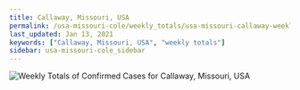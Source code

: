 ```yaml
---
title: Callaway, Missouri, USA
permalink: /usa-missouri-cole/weekly_totals/usa-missouri-callaway-weekly_totals.html
last_updated: Jan 13, 2021
keywords: ["Callaway, Missouri, USA", "weekly totals"]
sidebar: usa-missouri-cole_sidebar
---
```


![Weekly Totals of Confirmed Cases for Callaway, Missouri, USA](/covid_tracker/images/graphs/usa-missouri-callaway-weekly_totals_graph.png)
